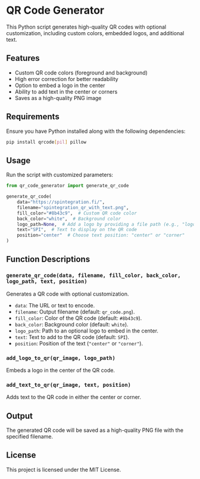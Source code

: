 # QR Code Generator

This Python script generates high-quality QR codes with optional customization, including custom colors, embedded logos, and additional text.

## Features
- Custom QR code colors (foreground and background)
- High error correction for better readability
- Option to embed a logo in the center
- Ability to add text in the center or corners
- Saves as a high-quality PNG image

## Requirements
Ensure you have Python installed along with the following dependencies:

```bash
pip install qrcode[pil] pillow
```

## Usage
Run the script with customized parameters:

```python
from qr_code_generator import generate_qr_code

generate_qr_code(
    data="https://spintegration.fi/",
    filename="spintegration_qr_with_text.png",
    fill_color="#8b43c9",  # Custom QR code color
    back_color="white",  # Background color
    logo_path=None,  # Add a logo by providing a file path (e.g., "logo.png")
    text="SPI",  # Text to display on the QR code
    position="center"  # Choose text position: "center" or "corner"
)
```

## Function Descriptions

### `generate_qr_code(data, filename, fill_color, back_color, logo_path, text, position)`
Generates a QR code with optional customization.

- `data`: The URL or text to encode.
- `filename`: Output filename (default: `qr_code.png`).
- `fill_color`: Color of the QR code (default: `#8b43c9`).
- `back_color`: Background color (default: `white`).
- `logo_path`: Path to an optional logo to embed in the center.
- `text`: Text to add to the QR code (default: `SPI`).
- `position`: Position of the text (`"center"` or `"corner"`).

### `add_logo_to_qr(qr_image, logo_path)`
Embeds a logo in the center of the QR code.

### `add_text_to_qr(qr_image, text, position)`
Adds text to the QR code in either the center or corner.

## Output
The generated QR code will be saved as a high-quality PNG file with the specified filename.

## License
This project is licensed under the MIT License.

